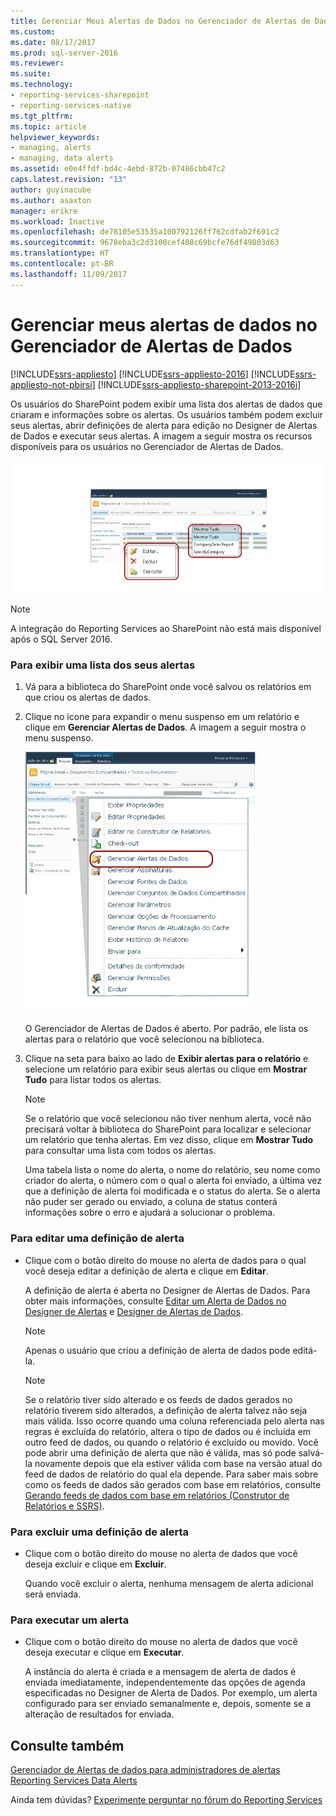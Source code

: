 ```yaml
---
title: Gerenciar Meus Alertas de Dados no Gerenciador de Alertas de Dados | Microsoft Docs
ms.custom: 
ms.date: 08/17/2017
ms.prod: sql-server-2016
ms.reviewer: 
ms.suite: 
ms.technology:
- reporting-services-sharepoint
- reporting-services-native
ms.tgt_pltfrm: 
ms.topic: article
helpviewer_keywords:
- managing, alerts
- managing, data alerts
ms.assetid: e0e4ffdf-bd4c-4ebd-872b-07486cbb47c2
caps.latest.revision: "13"
author: guyinacube
ms.author: asaxton
manager: erikre
ms.workload: Inactive
ms.openlocfilehash: de78105e53535a100792126ff762cdfab2f691c2
ms.sourcegitcommit: 9678eba3c2d3100cef408c69bcfe76df49803d63
ms.translationtype: HT
ms.contentlocale: pt-BR
ms.lasthandoff: 11/09/2017
---
```

# <a name="manage-my-data-alerts-in-data-alert-manager"></a>Gerenciar meus alertas de dados no Gerenciador de Alertas de Dados

[!INCLUDE[ssrs-appliesto](../includes/ssrs-appliesto.md)] [!INCLUDE[ssrs-appliesto-2016](../includes/ssrs-appliesto-2016.md)] [!INCLUDE[ssrs-appliesto-not-pbirsi](../includes/ssrs-appliesto-not-pbirs.md)] [!INCLUDE[ssrs-appliesto-sharepoint-2013-2016i](../includes/ssrs-appliesto-sharepoint-2013-2016.md)]

Os usuários do SharePoint podem exibir uma lista dos alertas de dados que criaram e informações sobre os alertas. Os usuários também podem excluir seus alertas, abrir definições de alerta para edição no Designer de Alertas de Dados e executar seus alertas. A imagem a seguir mostra os recursos disponíveis para os usuários no Gerenciador de Alertas de Dados.

 ![Recursos do Gerenciador de Alertas para usuários do SharePoint](../reporting-services/media/rs-alertmanageriw.gif "Recursos do Gerenciador de Alertas para usuários do SharePoint")

> [!NOTE]
> A integração do Reporting Services ao SharePoint não está mais disponível após o SQL Server 2016.

### <a name="to-view-a-list-of-your-alerts"></a>Para exibir uma lista dos seus alertas  
  
1.  Vá para a biblioteca do SharePoint onde você salvou os relatórios em que criou os alertas de dados.  
  
2.  Clique no ícone para expandir o menu suspenso em um relatório e clique em **Gerenciar Alertas de Dados**. A imagem a seguir mostra o menu suspenso.  
  
     ![Abrir o Gerenciador de Alertas no menu de contexto do relatório](../reporting-services/media/rs-openalertmanager.gif "Abrir o Gerenciador de Alertas no menu de contexto do relatório")  
  
     O Gerenciador de Alertas de Dados é aberto. Por padrão, ele lista os alertas para o relatório que você selecionou na biblioteca.  
  
3.  Clique na seta para baixo ao lado de **Exibir alertas para o relatório** e selecione um relatório para exibir seus alertas ou clique em **Mostrar Tudo** para listar todos os alertas.  
  
    > [!NOTE]  
    >  Se o relatório que você selecionou não tiver nenhum alerta, você não precisará voltar à biblioteca do SharePoint para localizar e selecionar um relatório que tenha alertas. Em vez disso, clique em **Mostrar Tudo** para consultar uma lista com todos os alertas.  
  
     Uma tabela lista o nome do alerta, o nome do relatório, seu nome como criador do alerta, o número com o qual o alerta foi enviado, a última vez que a definição de alerta foi modificada e o status do alerta. Se o alerta não puder ser gerado ou enviado, a coluna de status conterá informações sobre o erro e ajudará a solucionar o problema.  
  
### <a name="to-edit-an-alert-definition"></a>Para editar uma definição de alerta  
  
-   Clique com o botão direito do mouse no alerta de dados para o qual você deseja editar a definição de alerta e clique em **Editar**.  
  
     A definição de alerta é aberta no Designer de Alertas de Dados. Para obter mais informações, consulte [Editar um Alerta de Dados no Designer de Alertas](../reporting-services/edit-a-data-alert-in-alert-designer.md) e [Designer de Alertas de Dados](../reporting-services/data-alert-designer.md).  
  
    > [!NOTE]  
    >  Apenas o usuário que criou a definição de alerta de dados pode editá-la.  
  
    > [!NOTE]  
    >  Se o relatório tiver sido alterado e os feeds de dados gerados no relatório tiverem sido alterados, a definição de alerta talvez não seja mais válida. Isso ocorre quando uma coluna referenciada pelo alerta nas regras é excluída do relatório, altera o tipo de dados ou é incluída em outro feed de dados, ou quando o relatório é excluído ou movido. Você pode abrir uma definição de alerta que não é válida, mas só pode salvá-la novamente depois que ela estiver válida com base na versão atual do feed de dados de relatório do qual ela depende. Para saber mais sobre como os feeds de dados são gerados com base em relatórios, consulte [Gerando feeds de dados com base em relatórios &#40;Construtor de Relatórios e SSRS&#41;](../reporting-services/report-builder/generating-data-feeds-from-reports-report-builder-and-ssrs.md).  
  
### <a name="to-delete-an-alert-definition"></a>Para excluir uma definição de alerta  
  
-   Clique com o botão direito do mouse no alerta de dados que você deseja excluir e clique em **Excluir**.  
  
     Quando você excluir o alerta, nenhuma mensagem de alerta adicional será enviada.  
  
### <a name="to-run-an-alert"></a>Para executar um alerta  
  
-   Clique com o botão direito do mouse no alerta de dados que você deseja executar e clique em **Executar**.  
  
     A instância do alerta é criada e a mensagem de alerta de dados é enviada imediatamente, independentemente das opções de agenda especificadas no Designer de Alerta de Dados. Por exemplo, um alerta configurado para ser enviado semanalmente e, depois, somente se a alteração de resultados for enviada.  

## <a name="see-also"></a>Consulte também

[Gerenciador de Alertas de dados para administradores de alertas](../reporting-services/data-alert-manager-for-alerting-administrators.md)   
[Reporting Services Data Alerts](../reporting-services/reporting-services-data-alerts.md)  

Ainda tem dúvidas? [Experimente perguntar no fórum do Reporting Services](http://go.microsoft.com/fwlink/?LinkId=620231)

